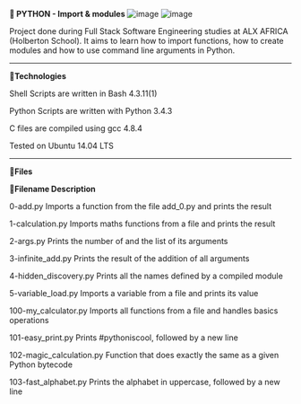 ** PYTHON - Import & modules** ![image](https://github.com/Michafolab/alx-higher_level_programming/assets/117805721/32f9af95-d97b-4c3d-a952-203497565203) ![image](https://github.com/Michafolab/alx-higher_level_programming/assets/117805721/7fd8a45e-3e5c-40ce-a10e-7dd07bb6efd0)




Project done during Full Stack Software Engineering studies at ALX AFRICA (Holberton School). It aims to learn how to import functions, how to create modules and how to use command line arguments in Python.


****************************************************************************************************************************************************
**Technologies**

Shell Scripts are written in Bash 4.3.11(1)


Python Scripts are written with Python 3.4.3


C files are compiled using gcc 4.8.4


Tested on Ubuntu 14.04 LTS

***************************************************************************************************************************************************


**Files**


**Filename                                     	Description**


0-add.py	                              Imports a function from the file add_0.py and prints the result


1-calculation.py                             Imports maths functions from a file and prints the result


2-args.py	                             Prints the number of and the list of its arguments


3-infinite_add.py	                     Prints the result of the addition of all arguments


4-hidden_discovery.py	                     Prints all the names defined by a compiled module


5-variable_load.py	                    Imports a variable from a file and prints its value


100-my_calculator.py	                    Imports all functions from a file and handles basics operations


101-easy_print.py	                    Prints #pythoniscool, followed by a new line


102-magic_calculation.py                	Function that does exactly the same as a given Python bytecode


103-fast_alphabet.py                    	Prints the alphabet in uppercase, followed by a new line


